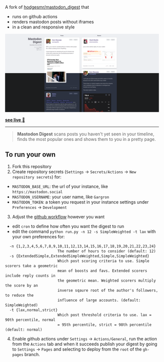 A fork of [hodgesmr/mastodon_digest](https://github.com/hodgesmr/mastodon_digest) that

- runs on github actions
- renders mastodon posts without iframes
- in a clean and responsive style

![Mastodon Digest](howitlooks.png)

[**see live** 🎉](https://mauforonda.github.io/mastodon_digest/)

---

> **Mastodon Digest** scans posts you haven't yet seen in your timeline, finds the most popular ones and shows them to you in a pretty page. 

## To run your own

1. Fork this repository
2. Create repository secrets (`Settings` → `Secrets/Actions` → `New repository secrets`) for:
  - `MASTODON_BASE_URL`: the url of your instance, like `https://mastodon.social`
  - `MASTODON_USERNAME`: your user name, like `Gargron`
  - `MASTODON_TOKEN`: a token you request in your instance settings under `Preferences` → `Development`
3. Adjust the [github workflow](.github/workflows/update.yml) however you want
  - edit `cron` to define how often you want the digest to run
  - edit the command `python run.py -n 12 -s SimpleWeighted -t lax` with your own preferences for:
```
  -n {1,2,3,4,5,6,7,8,9,10,11,12,13,14,15,16,17,18,19,20,21,22,23,24}
                        The number of hours to consider (default: 12)
  -s {ExtendedSimple,ExtendedSimpleWeighted,Simple,SimpleWeighted}
                        Which post scoring criteria to use. Simple scorers take a geometric
                        mean of boosts and favs. Extended scorers include reply counts in
                        the geometric mean. Weighted scorers multiply the score by an
                        inverse sqaure root of the author's followers, to reduce the
                        influence of large accounts. (default: SimpleWeighted)
  -t {lax,normal,strict}
                        Which post threshold criteria to use. lax = 90th percentile, normal
                        = 95th percentile, strict = 98th percentile (default: normal)
```
4. Enable github actions under `Settings` → `Actions/General`,  run the action from the `Actions` tab and when it succeeds publish your digest by going to `Settings` → `Pages` and selecting to deploy from the `root` of the `gh-pages` branch. 